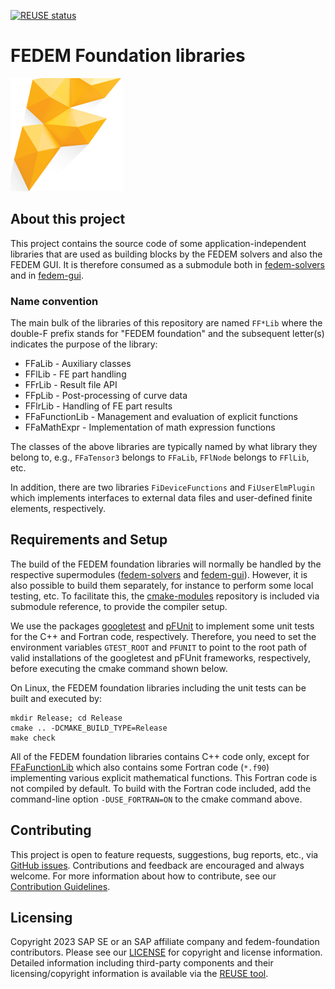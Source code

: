 <!---
  SPDX-FileCopyrightText: 2023 SAP SE

  SPDX-License-Identifier: Apache-2.0

  This file is part of FEDEM - https://openfedem.org
--->

[![REUSE status](https://api.reuse.software/badge/github.com/openfedem/fedem-foundation)](https://api.reuse.software/info/github.com/openfedem/fedem-foundation)

# FEDEM Foundation libraries

![Fedem Logo](https://github.com/openfedem/.github/blob/main/profile/FedemLogo.png)

## About this project

This project contains the source code of some application-independent libraries
that are used as building blocks by the FEDEM solvers and also the FEDEM GUI.
It is therefore consumed as a submodule both in
[fedem-solvers](https://github.com/norcompute/fedem-solvers) and in
[fedem-gui](https://github.com/norcompute/fedem-gui).

### Name convention

The main bulk of the libraries of this repository are named `FF*Lib` where the double-F
prefix stands for "FEDEM foundation" and the subsequent letter(s) indicates the
purpose of the library:

* FFaLib - Auxiliary classes
* FFlLib - FE part handling
* FFrLib - Result file API
* FFpLib - Post-processing of curve data
* FFlrLib - Handling of FE part results
* FFaFunctionLib - Management and evaluation of explicit functions
* FFaMathExpr - Implementation of math expression functions

The classes of the above libraries are typically named by what library they belong to,
e.g., `FFaTensor3` belongs to `FFaLib`, `FFlNode` belongs to `FFlLib`, etc.

In addition, there are two libraries `FiDeviceFunctions` and `FiUserElmPlugin` which
implements interfaces to external data files and user-defined finite elements,
respectively.

## Requirements and Setup

The build of the FEDEM foundation libraries will normally be handled by the respective
supermodules ([fedem-solvers](https://github.com/norcompute/fedem-solvers) and
[fedem-gui](https://github.com/norcompute/fedem-gui)). However, it is also
possible to build them separately, for instance to perform some local testing, etc.
To facilitate this, the [cmake-modules](https://github.com/norcompute/fedem-cmake-modules)
repository is included via submodule reference, to provide the compiler setup.

We use the packages [googletest](https://github.com/google/googletest) and
[pFUnit](https://github.com/Goddard-Fortran-Ecosystem/pFUnit) to implement
some unit tests for the C++ and Fortran code, respectively. Therefore,
you need to set the environment variables `GTEST_ROOT` and `PFUNIT` to point to
the root path of valid installations of the googletest and pFUnit frameworks,
respectively, before executing the cmake command shown below.

On Linux, the FEDEM foundation libraries including the unit tests can be built and
executed by:

    mkdir Release; cd Release
    cmake .. -DCMAKE_BUILD_TYPE=Release
    make check

All of the FEDEM foundation libraries contains C++ code only, except for
[FFaFunctionLib](src/FFaFunctionLib) which also contains some Fortran code (`*.f90`)
implementing various explicit mathematical functions.
This Fortran code is not compiled by default. To build with the Fortran code included,
add the command-line option `-DUSE_FORTRAN=ON` to the cmake command above.

## Contributing

This project is open to feature requests, suggestions, bug reports, etc.,
via [GitHub issues](https://github.com/norcompute/fedem-foundation/issues).
Contributions and feedback are encouraged and always welcome.
For more information about how to contribute,
see our [Contribution Guidelines](.github/CONTRIBUTING.md).

## Licensing

Copyright 2023 SAP SE or an SAP affiliate company and fedem-foundation contributors.
Please see our [LICENSE](LICENSE) for copyright and license information.
Detailed information including third-party components and their licensing/copyright information
is available via the [REUSE tool](https://api.reuse.software/info/github.com/openfedem/fedem-foundation).
